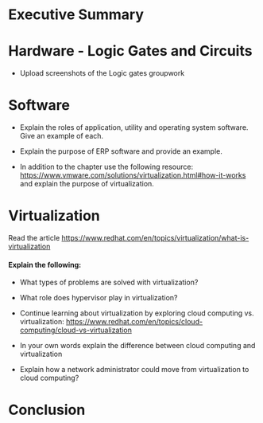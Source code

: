 # Executive Summary

# Hardware - Logic Gates and Circuits
* Upload screenshots of the Logic gates groupwork

# Software 
* Explain the roles of application, utility and operating system software. Give an example of each. 

* Explain the purpose of ERP software and provide an example. 

* In addition to the chapter use the following resource:  https://www.vmware.com/solutions/virtualization.html#how-it-works
and explain the purpose of virtualization. 

# Virtualization

Read the article 
https://www.redhat.com/en/topics/virtualization/what-is-virtualization

#### Explain the following: 
* What types of problems are solved with virtualization? 
* What role does hypervisor play in virtualization? 
* Continue learning about virtualization by exploring cloud computing vs. virtualization: 
    https://www.redhat.com/en/topics/cloud-computing/cloud-vs-virtualization  
 
* In your own words explain the difference between cloud computing and virtualization  

* Explain how a network administrator could move from virtualization to cloud computing? 
 
# Conclusion
